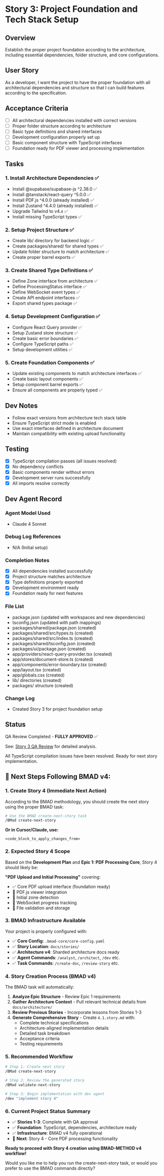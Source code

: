 # Story 3: Project Foundation and Tech Stack Setup

## Overview
Establish the proper project foundation according to the architecture, including essential dependencies, folder structure, and core configurations.

## User Story
As a developer, I want the project to have the proper foundation with all architectural dependencies and structure so that I can build features according to the specification.

## Acceptance Criteria
- [ ] All architectural dependencies installed with correct versions
- [ ] Proper folder structure according to architecture
- [ ] Basic type definitions and shared interfaces
- [ ] Development configuration properly set up
- [ ] Basic component structure with TypeScript interfaces
- [ ] Foundation ready for PDF viewer and processing implementation

## Tasks

### 1. Install Architecture Dependencies ✅
- Install @supabase/supabase-js ^2.38.0 ✅
- Install @tanstack/react-query ^5.0.0 ✅
- Install PDF.js ^4.0.0 (already installed) ✅
- Install Zustand ^4.4.0 (already installed) ✅
- Upgrade Tailwind to v4.x ✅
- Install missing TypeScript types ✅

### 2. Setup Project Structure ✅
- Create lib/ directory for backend logic ✅
- Create packages/shared/ for shared types ✅
- Update folder structure to match architecture ✅
- Create proper barrel exports ✅

### 3. Create Shared Type Definitions ✅
- Define Zone interface from architecture ✅
- Define ProcessingStatus interface ✅
- Define WebSocket event types ✅
- Create API endpoint interfaces ✅
- Export shared types package ✅

### 4. Setup Development Configuration ✅
- Configure React Query provider ✅
- Setup Zustand store structure ✅
- Create basic error boundaries ✅
- Configure TypeScript paths ✅
- Setup development utilities ✅

### 5. Create Foundation Components ✅
- Update existing components to match architecture interfaces ✅
- Create basic layout components ✅
- Setup component barrel exports ✅
- Ensure all components are properly typed ✅

## Dev Notes
- Follow exact versions from architecture tech stack table
- Ensure TypeScript strict mode is enabled
- Use exact interfaces defined in architecture document
- Maintain compatibility with existing upload functionality

## Testing
- [x] TypeScript compilation passes (all issues resolved)
- [x] No dependency conflicts
- [x] Basic components render without errors
- [x] Development server runs successfully
- [x] All imports resolve correctly

## Dev Agent Record

### Agent Model Used
- Claude 4 Sonnet

### Debug Log References
- N/A (Initial setup)

### Completion Notes
- [x] All dependencies installed successfully
- [x] Project structure matches architecture
- [x] Type definitions properly exported
- [x] Development environment ready
- [x] Foundation ready for next features

### File List
- package.json (updated with workspaces and new dependencies)
- tsconfig.json (updated with path mappings)
- packages/shared/package.json (created)
- packages/shared/src/types.ts (created)
- packages/shared/src/index.ts (created)
- packages/shared/tsconfig.json (created)
- packages/ui/package.json (created)
- app/providers/react-query-provider.tsx (created)
- app/stores/document-store.ts (created)
- app/components/error-boundary.tsx (created)
- app/layout.tsx (created)
- app/globals.css (created)
- lib/ directories (created)
- packages/ structure (created)

### Change Log
- Created Story 3 for project foundation setup

## Status
QA Review Completed - **FULLY APPROVED** ✅

See: [Story 3 QA Review](./story-3-qa.md) for detailed analysis.

All TypeScript compilation issues have been resolved. Ready for next story implementation. 

## 🎯 **Next Steps Following BMAD v4:**

### **1. Create Story 4 (Immediate Next Action)**
According to the BMAD methodology, you should create the next story using the proper BMAD task:

```bash
# Use the BMAD create-next-story task
/BMad create-next-story
```

**Or in Cursor/Claude, use:**
```
<code_block_to_apply_changes_from>
```

### **2. Expected Story 4 Scope**
Based on the **Development Plan** and **Epic 1: PDF Processing Core**, Story 4 should likely be:

**"PDF Upload and Initial Processing"** covering:
- ✅ Core PDF upload interface (foundation ready)
- 🔄 PDF.js viewer integration  
- 🔄 Initial zone detection
- 🔄 WebSocket progress tracking
- 🔄 File validation and storage

### **3. BMAD Infrastructure Available**
Your project is properly configured with:
- ✅ **Core Config**: `.bmad-core/core-config.yaml` 
- ✅ **Story Location**: `docs/stories/`
- ✅ **Architecture v4**: Sharded architecture docs ready
- ✅ **Agent Commands**: `/analyst`, `/architect`, `/dev` etc.
- ✅ **Task Commands**: `/create-doc`, `/review-story` etc.

### **4. Story Creation Process (BMAD v4)**
The BMAD task will automatically:

1. **Analyze Epic Structure** - Review Epic 1 requirements
2. **Gather Architecture Context** - Pull relevant technical details from `docs/architecture/`
3. **Review Previous Stories** - Incorporate lessons from Stories 1-3
4. **Generate Comprehensive Story** - Create `4.1.story.md` with:
   - Complete technical specifications
   - Architecture-aligned implementation details
   - Detailed task breakdown
   - Acceptance criteria
   - Testing requirements

### **5. Recommended Workflow**
```bash
# Step 1: Create next story
/BMad create-next-story

# Step 2: Review the generated story
/BMad validate-next-story

# Step 3: Begin implementation with dev agent
/dev "implement story 4"
```

### **6. Current Project Status Summary**
- ✅ **Stories 1-3**: Complete with QA approval
- ✅ **Foundation**: TypeScript, dependencies, architecture ready
- ✅ **Infrastructure**: BMAD v4 fully operational
- 🎯 **Next**: Story 4 - Core PDF processing functionality

**Ready to proceed with Story 4 creation using BMAD-METHOD v4 workflow!**

Would you like me to help you run the create-next-story task, or would you prefer to use the BMAD commands directly? 
